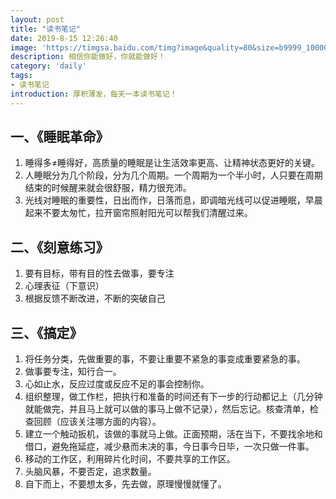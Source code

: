 ```yaml
---
layout: post
title: "读书笔记"
date: 2019-8-15 12:26:40
image: 'https://timgsa.baidu.com/timg?image&quality=80&size=b9999_10000&sec=1566273332577&di=ffdd71e2cae6b022c75e0902c6e5e51a&imgtype=0&src=http%3A%2F%2Fpic159.nipic.com%2Ffile%2F20180326%2F3046502_083653062000_2.jpg'
description: 相信你能做好，你就能做好！
category: 'daily'
tags:
- 读书笔记
introduction: 厚积薄发，每天一本读书笔记！
---
```


## 一、《睡眠革命》

1. 睡得多≠睡得好，高质量的睡眠是让生活效率更高、让精神状态更好的关键。
2. 人睡眠分为几个阶段，分为几个周期。一个周期为一个半小时，人只要在周期结束的时候醒来就会很舒服，精力很充沛。
3. 光线对睡眠的重要性，日出而作，日落而息，即调暗光线可以促进睡眠，早晨起来不要太匆忙，拉开窗帘照射阳光可以帮我们清醒过来。  

## 二、《刻意练习》
1. 要有目标，带有目的性去做事，要专注
2. 心理表征（下意识）
3. 根据反馈不断改进，不断的突破自己

## 三、《搞定》
1. 将任务分类，先做重要的事，不要让重要不紧急的事变成重要紧急的事。  
2. 做事要专注，知行合一。  
3. 心如止水，反应过度或反应不足的事会控制你。  
4. 组织整理，做工作栏，把执行和准备的时间还有下一步的行动都记上（几分钟就能做完，并且马上就可以做的事马上做不记录），然后忘记。核查清单，检查回顾（应该关注哪方面的内容）。  
5. 建立一个触动扳机，该做的事就马上做。正面预期，活在当下，不要找余地和借口，避免拖延症，减少悬而未决的事，今日事今日毕，一次只做一件事。  
6. 移动的工作区，利用碎片化时间，不要共享的工作区。  
7. 头脑风暴，不要否定，追求数量。  
8. 自下而上，不要想太多，先去做，原理慢慢就懂了。  














